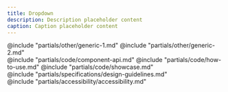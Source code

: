```yaml
---
title: Dropdown
description: Description placeholder content
caption: Caption placeholder content
---
```


<section data-tab="Other">
  @include "partials/other/generic-1.md"
  @include "partials/other/generic-2.md"
</section>

<section data-tab="Code">
  @include "partials/code/component-api.md"
  @include "partials/code/how-to-use.md"
  @include "partials/code/showcase.md"
</section>

<section data-tab="Specifications">
  @include "partials/specifications/design-guidelines.md"
</section>

<section data-tab="Accessibility">
  @include "partials/accessibility/accessibility.md"
</section>

